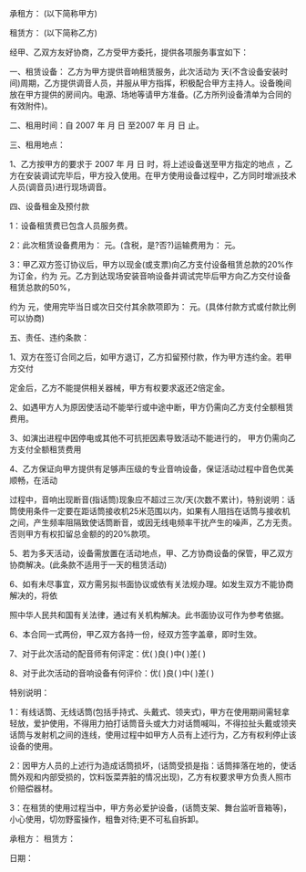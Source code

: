 
 


承租方： (以下简称甲方)


租赁方： (以下简称乙方)


经甲、乙双方友好协商，乙方受甲方委托，提供各项服务事宜如下：


一、租赁设备： 乙方为甲方提供音响租赁服务，此次活动为 天(不含设备安装时间)周期，乙方提供调音人员，并服从甲方指挥，积极配合甲方主持人。设备晚间放在甲方提供的房间内。电源、场地等请甲方准备。(乙方所列设备清单为合同的有效附件)。


二、租用时间：自 2007 年 月 日 至2007 年 月 日 止。


三、租用地点：


1、乙方按甲方的要求于 2007 年 月 日 时，将上述设备送至甲方指定的地点 ，乙方在安装调试完毕后，甲方投入使用。在甲方使用设备过程中，乙方同时增派技术人员(调音员)进行现场调音。


四、设备租金及预付款


1：设备租赁费已包含人员服务费。


2：此次租赁设备费用为： 元。(含税，是?否?)运输费用为： 元。


3：甲乙双方签订协议后，甲方以现金(或支票)向乙方支付设备租赁总款的20%作为订金，约为 元。乙方到达现场安装音响设备并调试完毕后甲方向乙方交付设备租赁总款的50%，


约为 元，使用完毕当日或次日交付其余款项即为： 元。(具体付款方式或付款比例可以协商)


五、责任、违约条款：


1、双方在签订合同之后，如甲方退订，乙方扣留预付款，作为甲方违约金。若甲方交付


定金后，乙方不能提供相关器械，甲方有权要求返还2倍定金。


2、如遇甲方人为原因使活动不能举行或中途中断，甲方仍需向乙方支付全额租赁费用。


3、如演出进程中因停电或其他不可抗拒因素导致活动不能进行的， 甲方仍需向乙方支付全额租赁费用


4、乙方保证向甲方提供有足够声压级的专业音响设备，保证活动过程中音色优美顺畅，在活动


过程中，音响出现断音(指话筒)现象应不超过三次/天(次数不累计)，特别说明：话筒使用条件一定要在距话筒接收机25米范围以内，如果有人阻挡在话筒与接收机之间，产生频率阻隔致使话筒断音，或因无线电频率干扰产生的噪声，乙方无责。否则甲方有权扣留总金额的的20%款项。


5、若为多天活动，设备需放置在活动地点，甲、乙方协商设备的保管，甲乙双方协商解决。(此条款不适用于一天的租赁活动)


6、如有未尽事宜，双方需另拟书面协议或依有关法规办理。如发生双方不能协商解决的，将依


照中华人民共和国有关法律，通过有关机构解决。此书面协议可作为参考依据。


6、本合同一式两份，甲乙双方各持一份，经双方签字盖章，即时生效。


7、对于此次活动的配音师有何评定：优( )良( )中( )差( )


8、对于此次活动的音响设备有何评价：优( )良( )中( )差( )


特别说明：


1：有线话筒、无线话筒(包括手持式、头戴式、领夹式)，甲方在使用期间需轻拿轻放，爱护使用，不得用力拍打话筒音头或大力对话筒喊叫，不得拉扯头戴或领夹话筒与发射机之间的连线，使用过程中如甲方人员有上述行为，乙方有权利停止该设备的使用。


2：因甲方人员的上述行为造成话筒损坏，(话筒受损是指：话筒摔落在地的，使话筒外观和内部受损的，饮料饭菜弄脏的情况出现)，乙方有权要求甲方负责人照市价赔偿器材。


3：在租赁的使用过程当中，甲方务必爱护设备，(话筒支架、舞台监听音箱等)，小心使用，切勿野蛮操作，粗鲁对待;更不可私自拆卸。


承租方： 租赁方：


日期：
 


 

 
 
 
 
 
  


  
 

  


  


  
 
 
 
 


